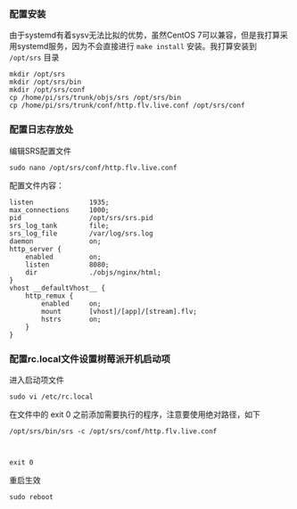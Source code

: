 ### 配置安装

由于systemd有着sysv无法比拟的优势，虽然CentOS 7可以兼容，但是我打算采用systemd服务，因为不会直接进行 `make install` 安装。我打算安装到 `/opt/srs` 目录

```
mkdir /opt/srs
mkdir /opt/srs/bin
mkdir /opt/srs/conf
cp /home/pi/srs/trunk/objs/srs /opt/srs/bin
cp /home/pi/srs/trunk/conf/http.flv.live.conf /opt/srs/conf
```

### 配置日志存放处

编辑SRS配置文件

```
sudo nano /opt/srs/conf/http.flv.live.conf
```

配置文件内容：

```
listen              1935;
max_connections     1000;
pid                 /opt/srs/srs.pid
srs_log_tank        file;
srs_log_file        /var/log/srs.log
daemon              on;
http_server {
    enabled         on;
    listen          8080;
    dir             ./objs/nginx/html;
}
vhost __defaultVhost__ {
    http_remux {
        enabled     on;
        mount       [vhost]/[app]/[stream].flv;
        hstrs       on;
    }
}

```

<h3>配置rc.local文件设置树莓派开机启动项</h3>

进入启动项文件

```
sudo vi /etc/rc.local
```

在文件中的 exit 0 之前添加需要执行的程序，注意要使用绝对路径，如下

```
/opt/srs/bin/srs -c /opt/srs/conf/http.flv.live.conf



exit 0
```

重启生效

```
sudo reboot
```

